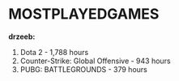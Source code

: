 # MOSTPLAYEDGAMES
**drzeeb:**
1. Dota 2 - 1,788 hours
2. Counter-Strike: Global Offensive - 943 hours
3. PUBG: BATTLEGROUNDS - 379 hours